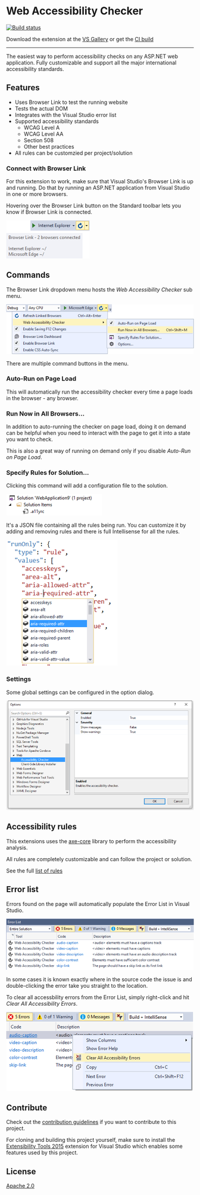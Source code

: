 # Web Accessibility Checker

[![Build status](https://ci.appveyor.com/api/projects/status/q0xapaawd7mfxfby?svg=true)](https://ci.appveyor.com/project/madskristensen/webaccessibilitychecker)

Download the extension at the
[VS Gallery](https://visualstudiogallery.msdn.microsoft.com/3aabefab-1681-4fea-8f95-6a62e2f0f1ec)
or get the
[CI build](http://vsixgallery.com/extension/25a79d25-0fff-4748-afaa-3a67ed116bc9/)

------------------------------------------

The easiest way to perform accessibility checks
on any ASP.NET web application. Fully customizable
and support all the major international accessibility standards.

## Features

- Uses Browser Link to test the running website
- Tests the actual DOM
- Integrates with the Visual Studio error list
- Supported accessibility standards
  - WCAG Level A
  - WCAG Level AA
  - Section 508
  - Other best practices
- All rules can be customzied per project/solution

### Connect with Browser Link

For this extension to work, make sure that Visual Studio's
Browser Link is up and running. Do that by running an
ASP.NET application from Visual Studio in one or more
browsers.

Hovering over the Browser Link button on the Standard
toolbar lets you know if Browser Link is connected.

![Browser Link Tooltip](art/browser-link-tooltip.png)

## Commands
The Browser Link dropdown menu hosts the _Web Accessibility Checker_
sub menu.

![Dropdown menu](art/dropdown-menu.png)

There are multiple command buttons in the menu.

### Auto-Run on Page Load
This will automatically run the accessibility checker every
time a page loads in the browser - any browser.

### Run Now in All Browsers...
In addition to auto-running the checker on page load, doing it
on demand can be helpful when you need to interact with the
page to get it into a state you want to check.

This is also a great way of running on demand only if you disable
_Auto-Run on Page Load_.

### Specify Rules for Solution...
Clicking this command will add a configuration file to the
solution.

![a11y config file](art/config-file.png)

It's a JSON file containing all the rules being run. You can
customize it by adding and removing rules and there is full
Intellisense for all the rules.

![Config Intellisense](art/config-intellisense.png)

### Settings
Some global settings can be configured in the option dialog.

![Options dialog](art/options.png)

## Accessibility rules
This extensions uses the [axe-core](https://github.com/dequelabs/axe-core)
library to perform the accessibility analysis.

All rules are completely customizable and can follow the
project or solution. 

See the full 
[list of rules](https://dequeuniversity.com/rules/axe/1.1)

## Error list
Errors found on the page will automatically populate the
Error List in Visual Studio.

![Error List integration](art/error-list.png)

In some cases it is known exactly where in the source code
the issue is and double-clicking the error take you straight
to the location.

To clear all accessbility errors from the Error List, simply
right-click and hit _Clear All Accessibility Errors_.

![Error List context menu](art/error-list-context-menu.png)

## Contribute
Check out the [contribution guidelines](.github/CONTRIBUTING.md)
if you want to contribute to this project.

For cloning and building this project yourself, make sure 
to install the
[Extensibility Tools 2015](https://visualstudiogallery.msdn.microsoft.com/ab39a092-1343-46e2-b0f1-6a3f91155aa6)
extension for Visual Studio which enables some features
used by this project.

## License
[Apache 2.0](LICENSE) 